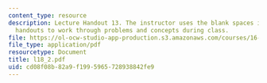 ```yaml
---
content_type: resource
description: Lecture Handout 13. The instructor uses the blank spaces in these lecture
  handouts to work through problems and concepts during class.
file: https://ol-ocw-studio-app-production.s3.amazonaws.com/courses/16-30-estimation-and-control-of-aerospace-systems-spring-2004/cd08f08b82a9f1995965728938842fe9_l18_2.pdf
file_type: application/pdf
resourcetype: Document
title: l18_2.pdf
uid: cd08f08b-82a9-f199-5965-728938842fe9
---
```

